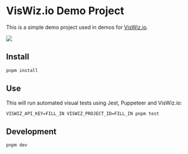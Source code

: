 # VisWiz.io Demo Project

This is a simple demo project used in demos for [VisWiz.io](https://www.viswiz.io).

[![](https://img.shields.io/travis/viswiz-io/demo-project.svg)](https://travis-ci.org/viswiz-io/demo-project)

## Install

```
pnpm install
```

## Use

This will run automated visual tests using Jest, Puppeteer and VisWiz.io:

```
VISWIZ_API_KEY=FILL_IN VISWIZ_PROJECT_ID=FILL_IN pnpm test
```

## Development

```
pnpm dev
```
